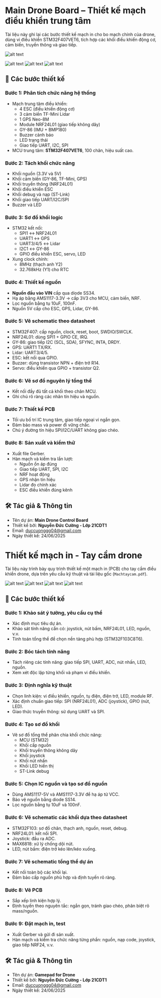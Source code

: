 # Main Drone Board – Thiết kế mạch điều khiển trung tâm

Tài liệu này ghi lại các bước thiết kế mạch in cho bo mạch chính của drone, dùng vi điều khiển STM32F407VET6, tích hợp các khối điều khiển động cơ, cảm biến, truyền thông và giao tiếp.

![alt text](maindrone.png)

![alt text](mainpcb2.png) ![alt text](mainpcb3.png) ![alt text](mainpcb1.png)

## 🔧 Các bước thiết kế

### Bước 1: Phân tích chức năng hệ thống
- Mạch trung tâm điều khiển:
  - 4 ESC (điều khiển động cơ)
  - 3 cảm biến TF-Mini Lidar
  - 1 GPS Neo-8M
  - Module NRF24L01 (giao tiếp không dây)
  - GY-86 (IMU + BMP180)
  - Buzzer cảnh báo
  - LED trạng thái
  - Giao tiếp UART, I2C, SPI
- MCU trung tâm: **STM32F407VET6**, 100 chân, hiệu suất cao.

### Bước 2: Tách khối chức năng
- Khối nguồn (3.3V và 5V)
- Khối cảm biến (GY-86, TF-Mini, GPS)
- Khối truyền thông (NRF24L01)
- Khối điều khiển ESC
- Khối debug và nạp (ST-Link)
- Khối giao tiếp UART/I2C/SPI
- Buzzer và LED

### Bước 3: Sơ đồ khối logic
- STM32 kết nối:
  - SPI1 ↔ NRF24L01
  - UART1 ↔ GPS
  - UART3/4/5 ↔ Lidar
  - I2C1 ↔ GY-86
  - GPIO điều khiển ESC, servo, LED
- Xung clock chính:
  - 8MHz (thạch anh Y2)
  - 32.768kHz (Y1) cho RTC

### Bước 4: Thiết kế nguồn
- **Nguồn đầu vào VIN** cấp qua diode SS34.
- Hạ áp bằng AMS1117-3.3V → cấp 3V3 cho MCU, cảm biến, NRF.
- Lọc nguồn bằng tụ 10uF, 100nF.
- Nguồn 5V cấp cho ESC, GPS, Lidar, GY-86.

### Bước 5: Vẽ schematic theo datasheet
- STM32F407: cấp nguồn, clock, reset, boot, SWDIO/SWCLK.
- NRF24L01: dùng SPI1 + GPIO CE, IRQ.
- GY-86: giao tiếp I2C (SCL, SDA), SFYNC, INTA, DRDY.
- GPS: UART1 TX/RX.
- Lidar: UART3/4/5.
- ESC: kết nối qua GPIO.
- Buzzer: dùng transistor NPN + điện trở R14.
- Servo: điều khiển qua GPIO + transistor Q2.

### Bước 6: Vẽ sơ đồ nguyên lý tổng thể
- Kết nối đầy đủ tất cả khối theo chân MCU.
- Ghi chú rõ ràng các nhãn tín hiệu và nguồn.

### Bước 7: Thiết kế PCB
- Tối ưu bố trí IC trung tâm, giao tiếp ngoại vi ngắn gọn.
- Đảm bảo mass và power đi vững chắc.
- Chú ý đường tín hiệu SPI/I2C/UART không giao chéo.

### Bước 8: Sản xuất và kiểm thử
- Xuất file Gerber.
- Hàn mạch và kiểm tra lần lượt:
  - Nguồn ổn áp đúng
  - Giao tiếp UART, SPI, I2C
  - NRF hoạt động
  - GPS nhận tín hiệu
  - Lidar đo chính xác
  - ESC điều khiển đúng kênh

## 🛠️ Tác giả & Thông tin

- Tên dự án: **Main Drone Control Board**
- Thiết kế bởi: **Nguyễn Đức Cường - Lớp 21CDT1**
- Email: duccuonggg04@gmail.com
- Ngày thiết kế: 24/06/2025


# Thiết kế mạch in - Tay cầm drone

Tài liệu này trình bày quy trình thiết kế một mạch in (PCB) cho tay cầm điều khiển drone, dựa trên yêu cầu kỹ thuật và tài liệu gốc (`Machtaycam.pdf`).

![alt text](gamepadsche.png)
![alt text](gamepapcb2.png) ![alt text](gamepadpcb1.png) ![alt text](gamepadpcb4.png)

## 🔧 Các bước thiết kế

### Bước 1: Khảo sát ý tưởng, yêu cầu cụ thể
- Xác định mục tiêu dự án.
- Khảo sát tính năng cần có: joystick, nút bấm, NRF24L01, LED, nguồn, v.v.
- Tính toán tổng thể để chọn nền tảng phù hợp (STM32F103C8T6).

### Bước 2: Bóc tách tính năng
- Tách riêng các tính năng: giao tiếp SPI, UART, ADC, nút nhấn, LED, nguồn.
- Xem xét độc lập từng khối và phạm vi điều khiển.

### Bước 3: Định nghĩa kỹ thuật
- Chọn linh kiện: vi điều khiển, nguồn, tụ điện, điện trở, LED, module RF.
- Xác định chuẩn giao tiếp: SPI (NRF24L01), ADC (joystick), GPIO (nút, LED).
- Giao thức truyền thông: sử dụng UART và SPI.

### Bước 4: Tạo sơ đồ khối
- Vẽ sơ đồ tổng thể phân chia khối chức năng:
  - MCU (STM32)
  - Khối cấp nguồn
  - Khối truyền thông không dây
  - Khối joystick
  - Khối nút nhấn
  - Khối LED hiển thị
  - ST-Link debug

### Bước 5: Chọn IC nguồn và tạo sơ đồ nguồn
- Dùng AMS1117-5V và AMS1117-3.3V để hạ áp từ VCC.
- Bảo vệ nguồn bằng diode SS14.
- Lọc nguồn bằng tụ 10uF và 100nF.

### Bước 6: Vẽ schematic các khối dựa theo datasheet
- STM32F103: sơ đồ chân, thạch anh, nguồn, reset, debug.
- NRF24L01: kết nối SPI.
- Joystick: đầu ra ADC.
- MAX6818: xử lý chống dội nút.
- LED, nút bấm: điện trở kéo lên/kéo xuống.

### Bước 7: Vẽ schematic tổng thể dự án
- Kết nối toàn bộ các khối lại.
- Đảm bảo cấp nguồn phù hợp và định tuyến rõ ràng.

### Bước 8: Vẽ PCB
- Sắp xếp linh kiện hợp lý.
- Định tuyến theo nguyên tắc: ngắn gọn, tránh giao chéo, phân biệt rõ mass/nguồn.

### Bước 9: Đặt mạch in, test
- Xuất Gerber và gửi đi sản xuất.
- Hàn mạch và kiểm tra chức năng từng phần: nguồn, nạp code, joystick, giao tiếp NRF24, v.v.

## 🛠️ Tác giả & Thông tin

- Tên dự án: **Gamepad for Drone**
- Thiết kế bởi: **Nguyễn Đức Cường - Lớp 21CDT1**
- Email: duccuonggg04@gmail.com
- Ngày thiết kế: 24/06/2025

